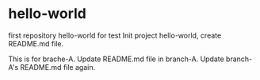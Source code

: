 # hello-world
first repository hello-world for test
Init project hello-world, create README.md file.

This is for brache-A. Update README.md file in branch-A.
Update branch-A's README.md file again.
